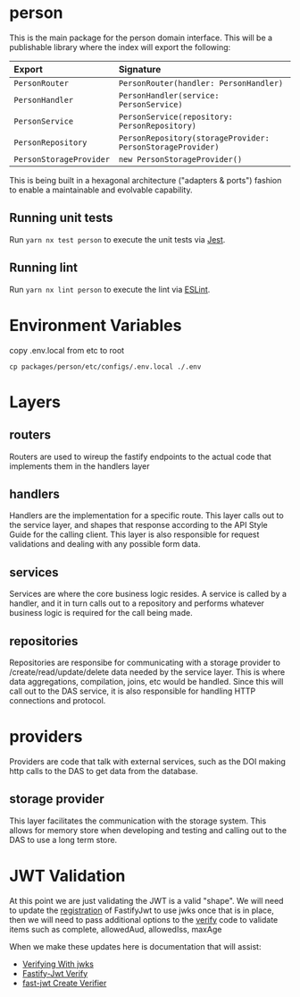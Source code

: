 # person

This is the main package for the person domain interface. This will be a
publishable library where the index will export the following:

| Export                  | Signature                                                  |
| :---------------------- | :--------------------------------------------------------- |
| `PersonRouter`          | `PersonRouter(handler: PersonHandler)`                     |
| `PersonHandler`         | `PersonHandler(service: PersonService)`                    |
| `PersonService`         | `PersonService(repository: PersonRepository)`              |
| `PersonRepository`      | `PersonRepository(storageProvider: PersonStorageProvider)` |
| `PersonStorageProvider` | `new PersonStorageProvider()`                              |

This is being built in a hexagonal architecture ("adapters & ports") fashion
to enable a maintainable and evolvable capability.

## Running unit tests

Run `yarn nx test person` to execute the unit tests via [Jest](https://jestjs.io).

## Running lint

Run `yarn nx lint person` to execute the lint via [ESLint](https://eslint.org/).

# Environment Variables

copy .env.local from etc to root

```
cp packages/person/etc/configs/.env.local ./.env
```

# Layers

## routers

Routers are used to wireup the fastify endpoints to the actual code that implements them in the handlers layer

## handlers

Handlers are the implementation for a specific route. This layer calls out to the service layer, and shapes that response according to the API Style Guide for the calling client. This layer is also responsible for request validations and dealing with any possible form data.

## services

Services are where the core business logic resides. A service is called by a handler, and it in turn calls out to a repository and performs whatever business logic is required for the call being made.

## repositories

Repositories are responsibe for communicating with a storage provider to /create/read/update/delete data needed by the service layer. This is where data aggregations, compilation, joins, etc would be handled. Since this will call out to the DAS service, it is also responsible for handling HTTP connections and protocol.

# providers

Providers are code that talk with external services, such as the DOI making http calls to the DAS to get data from the database.

## storage provider

This layer facilitates the communication with the storage system. This allows for memory store when developing and testing and calling out to the DAS to use a long term store.

# JWT Validation

At this point we are just validating the JWT is a valid "shape". We will need to update the [registration](https://github.com/cvshealth/apip-mktpl-doi-person/blob/main/src/providers/jwt/jwtProvider.ts#L9) of FastifyJwt to use jwks once that is in place, then we will need to pass additional options to the [verify](https://github.com/cvshealth/apip-mktpl-doi-person/blob/main/src/providers/jwt/jwtProvider.ts#L15) code to validate items such as complete, allowedAud, allowedIss, maxAge

When we make these updates here is documentation that will assist:

-   [Verifying With jwks](https://github.com/fastify/fastify-jwt#verifying-with-jwks)
-   [Fastify-Jwt Verify](https://github.com/fastify/fastify-jwt#verify)
-   [fast-jwt Create Verifier](https://github.com/nearform/fast-jwt#createverifier)
